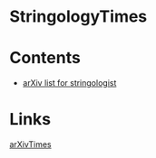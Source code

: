 # StringologyTimes


# Contents
- [arXiv list for stringologist](https://stringologytimes.github.io/StringologyTimes/docs/arxiv_list)

# Links
[arXivTimes](https://github.com/arXivTimes/arXivTimes)